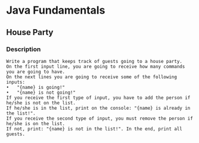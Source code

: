 # Java Fundamentals

## House Party

### Description

    Write a program that keeps track of guests going to a house party. 
    On the first input line, you are going to receive how many commands you are going to have. 
    On the next lines you are going to receive some of the following inputs: 
    •	"{name} is going!" 
    •	"{name} is not going!" 
    If you receive the first type of input, you have to add the person if he/she is not on the list. 
    If he/she is in the list, print on the console: "{name} is already in the list!". 
    If you receive the second type of input, you must remove the person if he/she is on the list. 
    If not, print: "{name} is not in the list!". In the end, print all guests.
